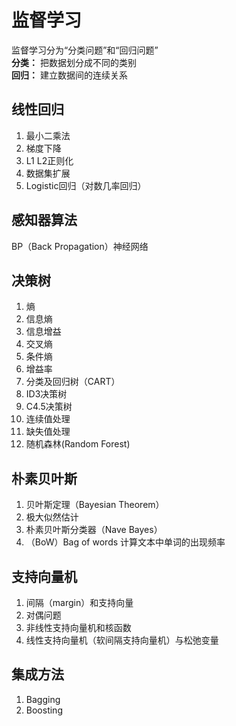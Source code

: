 # 监督学习
监督学习分为“分类问题”和“回归问题”  
**分类：** 把数据划分成不同的类别  
**回归：** 建立数据间的连续关系  

## 线性回归
1. 最小二乘法  
2. 梯度下降  
3. L1 L2正则化  
4. 数据集扩展  
5. Logistic回归（对数几率回归）  

## 感知器算法
BP（Back Propagation）神经网络  

## 决策树
1. 熵  
2. 信息熵  
3. 信息增益  
4. 交叉熵  
5. 条件熵  
6. 增益率  
7. 分类及回归树（CART）  
8. ID3决策树  
9. C4.5决策树  
10. 连续值处理  
11. 缺失值处理  
12. 随机森林(Random Forest)  

## 朴素贝叶斯
1. 贝叶斯定理（Bayesian Theorem）  
2. 极大似然估计  
3. 朴素贝叶斯分类器（Nave Bayes）  
4. （BoW）Bag of words  计算文本中单词的出现频率   

## 支持向量机
1. 间隔（margin）和支持向量  
2. 对偶问题  
3. 非线性支持向量机和核函数  
4. 线性支持向量机（软间隔支持向量机）与松弛变量  

## 集成方法
1. Bagging  
2. Boosting  

